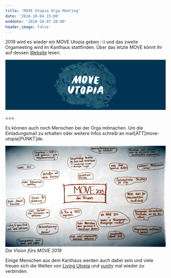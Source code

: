 ```yaml
---
title: 'MOVE Utopia Orga Meeting'
date: '2018-10-04 15:00'
enddate: '2018-10-07 20:00'
header_image: false
---
```


2019 wird es wieder ein MOVE Utopia geben :-) und das zweite Orgameeting wird im Kanthaus stattfinden. Über das letzte MOVE könnt ihr auf dessen [Website](https://move-utopia.de) lesen.

![](MOVE_logo.jpg)

===

Es können auch noch Menschen bei der Orga mitmachen. Um die Einladungsmail zu erhalten oder weitere Infos schreib an mail[ÄTT]move-utopia[PUNKT]de.


![Die Vision für MOVE 2019](move_19_vision.jpg)
_Die Vision fürs MOVE 2019_

Einige Menschen aus dem Kanthaus werden auch dabei sein und viele freuen sich die Welten von [Living Utopia](http://livingutopia.org/) und [yunity](https://yunity.org) mal wieder zu verbinden.
